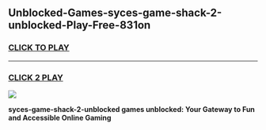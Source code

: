 
## Unblocked-Games-syces-game-shack-2-unblocked-Play-Free-831on
<h3>
<a href="https://premium76.site?title=syces-game-shack-2-unblocked&ref=20A">CLICK TO PLAY</a></h3>
<hr>

<h3>
<a href="https://premium76.site?title=syces-game-shack-2-unblocked&ref=20A">CLICK 2 PLAY</a>
  
</h3>

<a href="https://premium76.site?title=syces-game-shack-2-unblocked&ref=20A"><img src="https://clearcache.store/games.png"></a>


**syces-game-shack-2-unblocked games unblocked: Your Gateway to Fun and Accessible Online Gaming**
